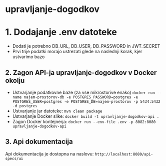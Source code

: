 # upravljanje-dogodkov

# 1. Dodajanje .env datoteke
- Dodati je potrebno DB_URL, DB_USER, DB_PASSWORD in JWT_SECRET
- Prvi trije podatki morajo ustrezati glede na naslednji korak, kjer ustvarimo bazo

## 2. Zagon API-ja upravljanje-dogodkov v Docker okolju
- Ustvarjanje podatkovne baze (za vse mikrostorive enako) `docker run --name najem-prostorov-db -e POSTGRES_PASSWORD=postgres -e POSTGRES_USER=postgres -e POSTGRES_DB=najem-prostorov -p 5434:5432 -d postgres`
- Ustvarjanje jar datoteke: `mvn clean package`
- Ustvarjanje Docker slike: `docker build -t upravljanje-dogodkov-api .`
- Zagon Docker kontejnerja: `docker run --env-file .env -p 8082:8080 upravljanje-dogodkov-api`

## 3. Api dokumentacija
Api dokumentacija je dostopna na naslovu: `http://localhost:8080/api-specs/ui`
